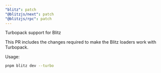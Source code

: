 ```yaml
---
"blitz": patch
"@blitzjs/next": patch
"@blitzjs/rpc": patch
---
```


Turbopack support for Blitz

This PR includes the changes required to make the Blitz loaders work with Turbopack.

Usage:

```bash
pnpm blitz dev --turbo
```

